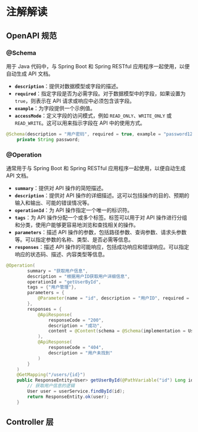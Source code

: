 # 注解解读

## OpenAPI 规范

### @Schema

用于 Java 代码中，与 Spring Boot 和 Spring RESTful 应用程序一起使用，以便自动生成 API 文档。

- **`description`**：提供对数据模型或字段的描述。
- **`required`**：指定字段是否为必需字段。对于数据模型中的字段，如果设置为 `true`，则表示在 API 请求或响应中必须包含该字段。
- **`example`**：为字段提供一个示例值。
- **`accessMode`**：定义字段的访问模式，例如 `READ_ONLY`、`WRITE_ONLY` 或 `READ_WRITE`。这可以用来指示字段在 API 中的使用方式。

```java
@Schema(description = "用户密码", required = true, example = "password123", accessMode = Schema.AccessMode.WRITE_ONLY)
    private String password;
```

### @Operation

通常用于与 Spring Boot 和 Spring RESTful 应用程序一起使用，以便自动生成 API 文档。

- **`summary`**：提供对 API 操作的简短描述。
- **`description`**：提供对 API 操作的详细描述。这可以包括操作的目的、预期的输入和输出、可能的错误情况等。
- **`operationId`**：为 API 操作指定一个唯一的标识符。
- **`tags`**：为 API 操作分配一个或多个标签。标签可以用于对 API 操作进行分组和分类，使用户能够更容易地浏览和查找相关的操作。
- **`parameters`**：描述 API 操作的参数，包括路径参数、查询参数、请求头参数等。可以指定参数的名称、类型、是否必需等信息。
- **`responses`**：描述 API 操作的可能响应，包括成功响应和错误响应。可以指定响应的状态码、描述、内容类型等信息。

```java
@Operation(
        summary = "获取用户信息",
        description = "根据用户ID获取用户详细信息",
        operationId = "getUserById",
        tags = {"用户管理"},
        parameters = {
            @Parameter(name = "id", description = "用户ID", required = true)
        },
        responses = {
            @ApiResponse(
                responseCode = "200",
                description = "成功",
                content = @Content(schema = @Schema(implementation = User.class))
            ),
            @ApiResponse(
                responseCode = "404",
                description = "用户未找到"
            )
        }
    )
    @GetMapping("/users/{id}")
    public ResponseEntity<User> getUserById(@PathVariable("id") Long id) {
        // 获取用户信息的逻辑
        User user = userService.findById(id);
        return ResponseEntity.ok(user);
    }
```

## Controller 层

